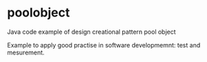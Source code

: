 poolobject
==========

Java code example of  design creational pattern pool object

Example to apply good practise in software developmemnt: test and mesurement.
